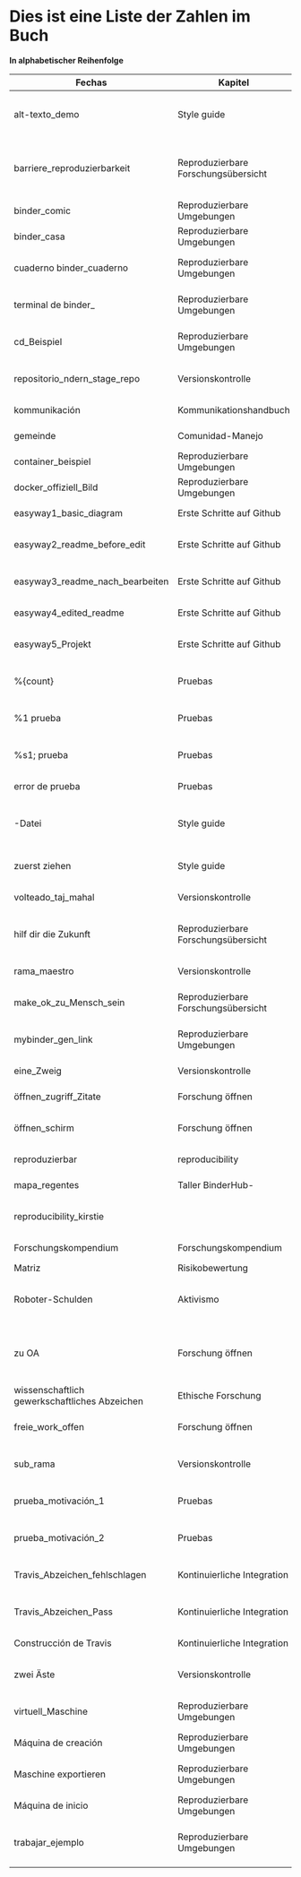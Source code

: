 # Dies ist eine Liste der Zahlen im Buch

**In alphabetischer Reihenfolge**

| Fechas                                        | Kapitel                              | Beschreibung                                                                                 |
| --------------------------------------------- | ------------------------------------ | -------------------------------------------------------------------------------------------- |
| alt-texto_demo                                | Style guide                          | Demonstration von altem Text, der angezeigt wird, wenn Figur nicht gerendert wird            |
| barriere_reproduzierbarkeit                   | Reproduzierbare Forschungsübersicht | Von einer Präsentation abweichen, die Hindernisse für reproduzierbare Forschung hervorhebt |
| binder_comic                                  | Reproduzierbare Umgebungen           | Cartoon zeigt mit Binder die Forschung teilen                                                |
| binder_casa                                   | Reproduzierbare Umgebungen           | Startbildschirm eines Beispiel-Binders                                                       |
| cuaderno binder_cuaderno                      | Reproduzierbare Umgebungen           | Interagieren mit einem Beispiel-Binder über ein Notebook                                    |
| terminal de binder_                           | Reproduzierbare Umgebungen           | Interagieren mit einem Beispiel-Binder über ein Terminal                                    |
| cd_Beispiel                                   | Reproduzierbare Umgebungen           | Beispiel für das Ergebnis der Verwendung von cd in einer Dockerfile                         |
| repositorio_ndern_stage_repo                | Versionskontrolle                    | Cartoon zeigt Staging- und Commit-Aï nderungen an                                            |
| kommunikación                                 | Kommunikationshandbuch               | Illustration des Kommunikationsnetzwerks                                                     |
| gemeinde                                      | Comunidad-Manejo                     | Illustration der Turing Way Community                                                        |
| container_beispiel                            | Reproduzierbare Umgebungen           | Demo eines einfachen Containers im Terminal                                                  |
| docker_offiziell_Bild                       | Reproduzierbare Umgebungen           | Das offizielle Ubuntu Docker Bild mit Abzeichen                                              |
| easyway1_basic_diagram                      | Erste Schritte auf Github            | Einfacher Repo nach der Antikerstellung                                                      |
| easyway2_readme_before_edit                 | Erste Schritte auf Github            | Beschriebenes Diagramm der Readme-Datei vor dem Bearbeiten                                   |
| easyway3_readme_nach_bearbeiten             | Erste Schritte auf Github            | Annotiertes Diagramm der Lese-Datei nach dem Bearbeiten                                      |
| easyway4_edited_readme                      | Erste Schritte auf Github            | Annotiertes Diagramm der Readme-Datei + -Lizenz                                              |
| easyway5_Projekt                              | Erste Schritte auf Github            | Kommentiertes Diagramm der Kollaborative Projektseite                                        |
| %{count}                                      | Pruebas                              | Ergebnisse getestet, indem man sieht, ob sie "richtig aussehen"                              |
| %1 prueba                                     | Pruebas                              | Ergebnisse getestet, indem man sieht, ob sie "richtig aussehen"                              |
| %s1; prueba                                   | Pruebas                              | Ergebnisse getestet, indem man sieht, ob sie "richtig aussehen"                              |
| error de prueba                               | Pruebas                              | Fehler erkannt durch Ergebnis 'aussehend'                                                    |
| -Datei                                        | Style guide                          | Zwei Personen, die in einem organisierten Aktenkabinett lächeln und einen Daumen aufgeben   |
| zuerst ziehen                                 | Style guide                          | Zwei Leute, die einen ersten Pull-Request auf GitHub machen                                  |
| volteado_taj_mahal                          | Versionskontrolle                    | Auf den Kopf taj mahal, um Leute zu verwirren                                                |
| hilf dir die Zukunft                          | Reproduzierbare Forschungsübersicht | Eine Frau, die Dokumentation an eine andere Version von sich selbst übergibt                |
| rama_maestro                                  | Versionskontrolle                    | Compromisos de Illustrates en Hauptzweig                                                     |
| make_ok_zu_Mensch_sein                    | Reproduzierbare Forschungsübersicht | Eine Frau, die sich Sorgen machte, dass sie einen Fehler gemacht hat                         |
| mybinder_gen_link                           | Reproduzierbare Umgebungen           | Wie die Seite zum Generieren von Binderlinks aussieht                                        |
| eine_Zweig                                    | Versionskontrolle                    | Versionskontrollmeister Illustratiert + ein Zweig                                            |
| öffnen_zugriff_Zitate                      | Forschung öffnen                    | Auswirkungen der Offenheit auf die Zählung                                                  |
| öffnen_schirm                                | Forschung öffnen                    | Bedingungen unter dem Dach des offenen Stipendiums                                           |
| reproduzierbar                                | reproducibility                      | Zusätzliche Vorteile der reproduzierbaren Arbeit                                            |
| mapa_regentes                                 | Taller BinderHub-                    | Zum Workshoport zuordnen                                                                     |
| reproducibility_kirstie                       |                                      | Bilder Kuh Code und Daten beziehen sich auf bewährte Praxis                                 |
| Forschungskompendium                          | Forschungskompendium                 | Illustration des Forschungskompendiums                                                       |
| Matriz                                        | Risikobewertung                      |                                                                                              |
| Roboter-Schulden                              | Aktivismo                            | Illustration der voreingenommenen automatisierten Entscheidungsfindung                       |
| zu OA                                         | Forschung öffnen                    | Zugstrecke mit grünen, goldenen und Diamantrouten zur Veröffentlichung des offenen Zugangs |
| wissenschaftlich gewerkschaftliches Abzeichen | Ethische Forschung                   | Bild eines E-Mail-Abzeichens                                                                 |
| freie_work_offen                            | Forschung öffnen                    | Ein Plakatbild, das die Vorteile zeigt, Ihre Arbeit offen zu teilen                          |
| sub_rama                                      | Versionskontrolle                    | Illustrates Versionsverwaltungszweig + Unterzweig                                            |
| prueba_motivación_1                         | Pruebas                              | Beispiel für die Konsequenz des nicht getesteten Codes                                      |
| prueba_motivación_2                         | Pruebas                              | Beispiel für die Konsequenz des nicht getesteten Codes                                      |
| Travis_Abzeichen_fehlschlagen               | Kontinuierliche Integration          | Ein Readme mit einem fehlgeschlagenen Travis Abzeichen                                       |
| Travis_Abzeichen_Pass                       | Kontinuierliche Integration          | Ein Readme mit einem vorübergehenden Travis Abzeichen                                       |
| Construcción de Travis                        | Kontinuierliche Integration          | Wie das Travis-Dashboard aussieht                                                            |
| zwei Äste                                    | Versionskontrolle                    | Illustratiert Versionskontrollmeister + zwei Zweige                                          |
| virtuell_Maschine                             | Reproduzierbare Umgebungen           | Beispiel für eine virtuelle Ubuntu-Maschine auf Fenstern                                    |
| Máquina de creación                           | Reproduzierbare Umgebungen           | Virtuelle Maschine en VirtualBox erstellen                                                   |
| Maschine exportieren                          | Reproduzierbare Umgebungen           | Exportieren Sie eine virtuelle Maschine in VirtualBox                                        |
| Máquina de inicio                             | Reproduzierbare Umgebungen           | Iniciar Virtuelle Maschine en VirtualBox                                                     |
| trabajar_ejemplo                              | Reproduzierbare Umgebungen           | Beispiel für die Verwendung von Arbeitsverzeichnis in Dockerfiles                           |
